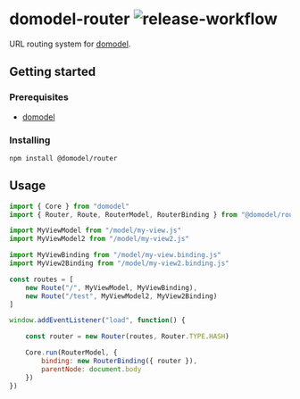 # domodel-router ![release-workflow](https://github.com/thoughtsunificator/domodel-router/actions/workflows/test.yml/badge.svg)

URL routing system for [domodel](https://github.com/thoughtsunificator/domodel).

## Getting started

### Prerequisites

- [domodel](https://github.com/thoughtsunificator/domodel)

### Installing

`npm install @domodel/router`

## Usage

```javascript
import { Core } from "domodel"
import { Router, Route, RouterModel, RouterBinding } from "@domodel/router"

import MyViewModel from "/model/my-view.js"
import MyViewModel2 from "/model/my-view2.js"

import MyViewBinding from "/model/my-view.binding.js"
import MyView2Binding from "/model/my-view2.binding.js"

const routes = [
	new Route("/", MyViewModel, MyViewBinding),
	new Route("/test", MyViewModel2, MyView2Binding)
]

window.addEventListener("load", function() {

	const router = new Router(routes, Router.TYPE.HASH)

	Core.run(RouterModel, {
		binding: new RouterBinding({ router }),
		parentNode: document.body
	})
})
```
